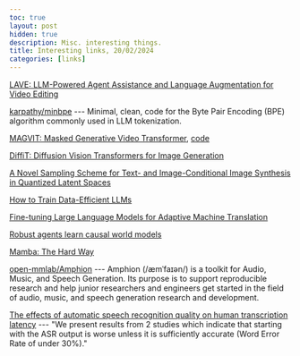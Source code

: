 ```yaml
---
toc: true
layout: post
hidden: true
description: Misc. interesting things.
title: Interesting links, 20/02/2024
categories: [links]
---
```


[LAVE: LLM-Powered Agent Assistance and Language Augmentation for Video Editing](https://arxiv.org/abs/2402.10294)

[karpathy/minbpe](https://github.com/karpathy/minbpe) --- Minimal, clean, code for the Byte Pair Encoding (BPE) algorithm commonly used in LLM tokenization.

[MAGVIT: Masked Generative Video Transformer](https://arxiv.org/abs/2212.05199),
[code](https://github.com/google-research/magvit)

[DiffiT: Diffusion Vision Transformers for Image Generation](https://arxiv.org/abs/2312.02139)

[A Novel Sampling Scheme for Text- and Image-Conditional Image Synthesis in Quantized Latent Spaces](https://arxiv.org/abs/2211.07292)

[How to Train Data-Efficient LLMs](https://arxiv.org/abs/2402.09668)

[Fine-tuning Large Language Models for Adaptive Machine Translation](https://arxiv.org/abs/2312.12740)

[Robust agents learn causal world models](https://arxiv.org/abs/2402.10877)

[Mamba: The Hard Way](https://srush.github.io/annotated-mamba/hard.html)

[open-mmlab/Amphion](https://github.com/open-mmlab/Amphion) --- Amphion (/æmˈfaɪən/) is a toolkit for Audio, Music, and Speech Generation. Its purpose is to support reproducible research and help junior researchers and engineers get started in the field of audio, music, and speech generation research and development.

[The effects of automatic speech recognition quality on human transcription latency](https://dl.acm.org/doi/10.1145/2899475.2899478) --- "We present results from 2 studies which indicate that starting with the ASR output is worse unless it is sufficiently accurate (Word Error Rate of under 30%)."


